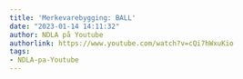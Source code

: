 ```yaml
---
title: 'Merkevarebygging: BALL'
date: "2023-01-14 14:11:32"
author: NDLA på Youtube
authorlink: https://www.youtube.com/watch?v=cQi7hWxuKio
tags:
- NDLA-pa-Youtube
---
```


